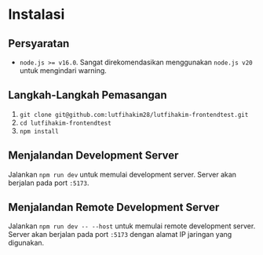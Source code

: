 # Instalasi

## Persyaratan

- `node.js >= v16.0`. Sangat direkomendasikan menggunakan `node.js v20` untuk mengindari warning.

## Langkah-Langkah Pemasangan

1. `git clone git@github.com:lutfihakim28/lutfihakim-frontendtest.git`
2. `cd lutfihakim-frontendtest`
3. `npm install`

## Menjalandan Development Server

Jalankan `npm run dev` untuk memulai development server. Server akan berjalan pada port `:5173`.

## Menjalandan Remote Development Server

Jalankan `npm run dev -- --host` untuk memulai remote development server. Server akan berjalan pada port `:5173` dengan alamat IP jaringan yang digunakan.
